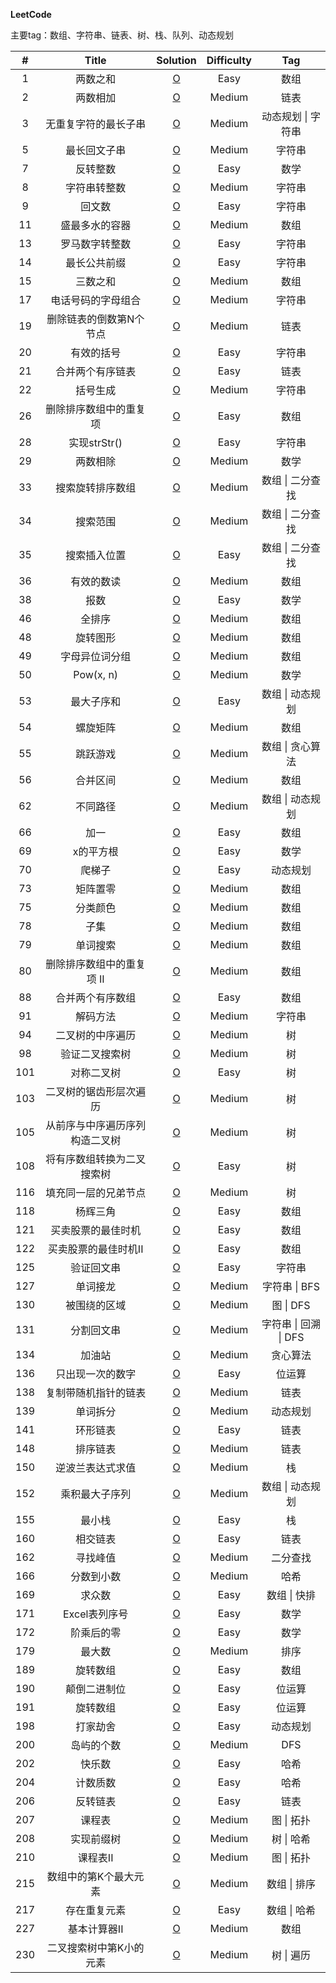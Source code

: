 **LeetCode**

主要tag：数组、字符串、链表、树、栈、队列、动态规划

|  #   |  Title  |        Solution        | Difficulty | Tag  |
| :--: | :-----: | :--------------------: | :--------: | :--: |
|  1   | 两数之和 | [O](Solution/1.两数之和.md) |    Easy    | 数组 |
|  2   | 两数相加 | [O](Solution/2.两数相加.md) |    Medium    | 链表 |
|  3   | 无重复字符的最长子串 | [O](Solution/3.无重复字符的最长子串.md) |    Medium    | 动态规划 \| 字符串 |
|  5   | 最长回文子串 | [O](Solution/5.最长回文子串.md) |    Medium    | 字符串 |
|  7   | 反转整数 | [O](Solution/7.反转整数.md) |    Easy    | 数学 |
|  8   | 字符串转整数 | [O](Solution/8.字符串转整数.md) |    Medium    | 字符串 |
|  9 | 回文数 | [O](Solution/9.回文数.md) |    Easy    | 字符串 |
|  11 | 盛最多水的容器 | [O](Solution/11.盛最多水的容器.md) |    Medium    | 数组 |
|  13 | 罗马数字转整数 | [O](Solution/13.罗马数字转整数.md) |    Easy    | 字符串 |
|  14 | 最长公共前缀 | [O](Solution/14.最长公共前缀.md) |    Easy    | 字符串 |
|  15 | 三数之和 | [O](Solution/15.三数之和.md) |    Medium    | 数组 |
|  17 | 电话号码的字母组合 | [O](Solution/17.电话号码的字母组合.md) |    Medium    | 字符串 |
|  19 | 删除链表的倒数第N个节点 | [O](Solution/19.删除链表的倒数第N个节点.md) |    Medium    | 链表 |
|  20 | 有效的括号 | [O](Solution/20.有效的括号.md) |    Easy    | 字符串 |
|  21 | 合并两个有序链表 | [O](Solution/21.合并两个有序链表.md) |    Easy    | 链表 |
|  22 | 括号生成 | [O](Solution/22.括号生成.md) |    Medium    | 字符串 |
|  26   | 删除排序数组中的重复项 | [O](Solution/26.删除排序数组中的重复项.md) |    Easy    | 数组 |
|  28   | 实现strStr() | [O](Solution/28.实现strStr().md) |    Easy    | 字符串 |
|  29   | 两数相除 | [O](Solution/29.两数相除.md) |    Medium    | 数学 |
|  33   | 搜索旋转排序数组 | [O](Solution/33.搜索旋转排序数组.md) |    Medium    | 数组 \| 二分查找 |
|  34   | 搜索范围 | [O](Solution/34.搜索范围.md) |    Medium    | 数组 \| 二分查找 |
| 35 | 搜索插入位置 | [O](Solution/35.搜索插入位置.md) | Easy | 数组 \| 二分查找 |
| 36 | 有效的数读 | [O](Solution/36.有效的数独.md) | Medium | 数组 |
| 38 | 报数 | [O](Solution/38.报数.md) | Easy | 数学 |
| 46 | 全排序 | [O](Solution/46.全排序.md) | Medium | 数组 |
| 48 | 旋转图形 | [O](Solution/48.旋转图形.md) | Medium | 数组 |
| 49 | 字母异位词分组 | [O](Solution/49.字母异位词分组.md) | Medium | 数组 |
| 50 | Pow(x, n) | [O](Solution/50.Pow.md) | Medium | 数学 |
| 53 | 最大子序和 | [O](Solution/53.最大子序和.md) | Easy | 数组 \| 动态规划 |
| 54 | 螺旋矩阵 | [O](Solution/54.螺旋矩阵.md) | Medium | 数组  |
| 55 | 跳跃游戏 | [O](Solution/55.跳跃游戏.md) | Medium | 数组 \| 贪心算法 |
|  56 | 合并区间 | [O](Solution/56.合并区间.md) |    Medium    | 数组 |
|  62 | 不同路径 | [O](Solution/62.不同路径.md) |    Medium    | 数组 \| 动态规划 |
|  66 | 加一 | [O](Solution/66.加一.md) |    Easy    | 数组 |
|  69 | x的平方根 | [O](Solution/69.x的平方根.md) |    Easy    | 数学 |
|  70 | 爬梯子 | [O](Solution/70.爬梯子.md) |    Easy    | 动态规划 |
|  73 | 矩阵置零 | [O](Solution/73.矩阵置零.md) |    Medium    | 数组 |
|  75 | 分类颜色 | [O](Solution/75.分类颜色.md) |    Medium    | 数组 |
|  78 | 子集 | [O](Solution/78.子集.md) |    Medium    | 数组 |
|  79 | 单词搜索 | [O](Solution/79.单词搜索.md) |    Medium    | 数组 |
|  80 | 删除排序数组中的重复项 II | [O](Solution/80.删除排序数组中的重复项-II.md) |    Medium    | 数组 |
|  88 | 合并两个有序数组 | [O](Solution/88.合并两个有序数组.md) |    Easy    | 数组 |
|  91 | 解码方法 | [O](Solution/91.解码方法.md) |    Medium    | 字符串 |
|  94 | 二叉树的中序遍历 | [O](Solution/94.二叉树的中序遍历.md) |    Medium    | 树 |
|  98 | 验证二叉搜索树 | [O](Solution/98.验证二叉搜索树.md) |    Medium    | 树 |
|  101 | 对称二叉树 | [O](Solution/101.对称二叉树.md) |    Easy    | 树 |
|  103 | 二叉树的锯齿形层次遍历 | [O](Solution/103.二叉树的锯齿形层次遍历.md) |    Medium    | 树 |
|  105 | 从前序与中序遍历序列构造二叉树 | [O](Solution/105.从前序与中序遍历序列构造二叉树.md) |    Medium    | 树 |
|  108 | 将有序数组转换为二叉搜索树 | [O](Solution/108.将有序数组转换为二叉搜索树.md) |    Easy    | 树 |
|  116 | 填充同一层的兄弟节点 | [O](Solution/116.填充同一层的兄弟节点.md) |    Medium    | 树 |
|  118 | 杨辉三角 | [O](Solution/118.杨辉三角.md) |    Easy    | 数组 |
| 121 | 买卖股票的最佳时机 | [O](Solution/121.买卖股票的最佳时机.md) |    Easy    | 数组 |
| 122 | 买卖股票的最佳时机II | [O](Solution/122.买卖股票的最佳时机II.md) |    Easy    | 数组 |
| 125 | 验证回文串 | [O](Solution/125.验证回文串.md) |    Easy    | 字符串 |
| 127 | 单词接龙 | [O](Solution/127.单词接龙.md) |    Medium    | 字符串 \| BFS |
| 130 | 被围绕的区域 | [O](Solution/130.被围绕的区域.md) |    Medium    | 图 \| DFS |
| 131 | 分割回文串 | [O](Solution/131.分割回文串.md) |    Medium    | 字符串 \| 回溯 \| DFS |
| 134 | 加油站 | [O](Solution/134.加油站.md) |    Medium    | 贪心算法 |
| 136 | 只出现一次的数字 | [O](Solution/136.只出现一次的数字.md) |    Easy    | 位运算 |
| 138 | 复制带随机指针的链表 | [O](Solution/138.复制带随机指针的链表.md) |    Medium    | 链表 |
| 139 | 单词拆分 | [O](Solution/139.单词拆分.md) |    Medium    | 动态规划 |
| 141 | 环形链表 | [O](Solution/141.环形链表.md) |    Easy    | 链表 |
| 148 | 排序链表 | [O](Solution/148.排序链表.md) |    Medium    | 链表 |
| 150 | 逆波兰表达式求值 | [O](Solution/150.逆波兰表达式求值.md) |    Medium    | 栈 |
| 152 | 乘积最大子序列 | [O](Solution/152.乘积最大子序列.md) |    Medium    | 数组 \| 动态规划 |
| 155 | 最小栈 | [O](Solution/155.最小栈.md) |    Easy    | 栈 |
| 160 | 相交链表 | [O](Solution/160.相交链表.md) |    Easy    | 链表 |
| 162 | 寻找峰值 | [O](Solution/162.寻找峰值.md) |    Medium    | 二分查找 |
| 166 | 分数到小数 | [O](Solution/166.分数到小数.md) |    Medium    | 哈希 |
| 169 | 求众数 | [O](Solution/169.求众数.md) |    Easy    | 数组 \| 快排 |
| 171 | Excel表列序号 | [O](Solution/171.Excel表列序号.md) |    Easy    | 数学 |
| 172 | 阶乘后的零 | [O](Solution/172.阶乘后的零.md) |    Easy    | 数学 |
| 179 | 最大数 | [O](Solution/179.最大数.md) |    Medium    | 排序 |
| 189 | 旋转数组 | [O](Solution/189.旋转数组.md) |    Easy    | 数组 |
| 190 | 颠倒二进制位 | [O](Solution/190.颠倒二进制位.md) |    Easy    | 位运算 |
| 191 | 旋转数组 | [O](Solution/191.位1的个数.md) |    Easy    | 位运算 |
| 198 | 打家劫舍 | [O](Solution/198.打家劫舍.md) |    Easy    | 动态规划 |
| 200 | 岛屿的个数 | [O](Solution/200.岛屿的个数.md) |    Medium    | DFS |
| 202 | 快乐数 | [O](Solution/202.快乐数.md) |    Easy    | 哈希 |
| 204 | 计数质数 | [O](Solution/204.计数质数.md) |    Easy    | 哈希 |
| 206 | 反转链表 | [O](Solution/206.反转链表.md) |    Easy    | 链表 |
| 207 | 课程表 | [O](Solution/207.课程表.md) |    Medium    | 图 \| 拓扑 |
| 208 | 实现前缀树 | [O](Solution/208.实现前缀树.md) |    Medium    | 树 \| 哈希 |
| 210 | 课程表II | [O](Solution/210.课程表II.md) |    Medium    | 图 \| 拓扑 |
| 215 | 数组中的第K个最大元素 | [O](Solution/215.数组中的第K个最大元素.md) |    Medium    | 数组 \| 排序 |
| 217 | 存在重复元素 | [O](Solution/217.存在重复元素.md) |    Easy    | 数组 \| 哈希 |
| 227 | 基本计算器II | [O](Solution/227.基本计算器II.md) |    Medium    | 数组 |
| 230 | 二叉搜索树中第K小的元素 | [O](Solution/227.二叉搜索树中第K小的元素.md) |    Medium    | 树 \| 遍历 |


